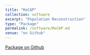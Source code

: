 ```yaml
---
title: "ReCAP"
collection: software
excerpt: "Population Reconstruction"
type: "Package"
permalink: /software/ReCAP.md
venue: "on Github"
---
```


[Package on Github](https://github.com/YunyiShen/ReCAP)
